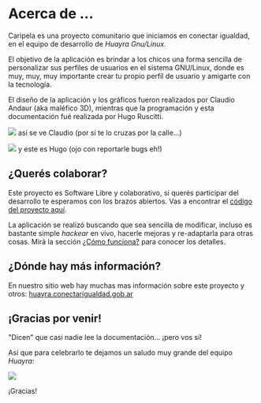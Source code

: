 # Acerca de ...

Caripela es una proyecto comunitario que iniciamos en conectar igualdad, en
el equipo de desarrollo de *Huayra Gnu/Linux*.

El objetivo de la aplicación es brindar a los chicos una forma
sencilla de personalizar sus perfiles de usuarios en el sistema GNU/Linux, donde
es muy, muy, muy importante crear tu propio perfíl de usuario y amigarte con
la tecnología.

El diseño de la aplicación y los gráficos fueron realizados por Claudio Andaur
(aka maléfico 3D), mientras que la programación y esta documentación fué
realizada por Hugo Ruscitti.


![](/images/malefico.png) así se ve Claudio (por si te lo cruzas por la calle...)

![](/images/huguito.png) y este es Hugo (ojo con reportarle bugs eh!)


## ¿Querés colaborar?

Este proyecto es Software Libre y colaborativo, si querés participar
del desarrollo te esperamos con los brazos abiertos. Vas a encontrar el [código del proyecto aquí](https://github.com/hugoruscitti/caripela).

La aplicación se realizó buscando que sea sencilla de modificar, incluso es
bastante simple *hackear* en vivo, hacerle mejoras y re-adaptarla para
otras cosas. Mirá la sección [¿Cómo funciona?](como_funciona.md) para conocer
los detalles.

## ¿Dónde hay más información?

En nuestro sitio web hay muchas mas información sobre este proyecto
y otros: [huayra.conectarigualdad.gob.ar](http://huayra.conectarigualdad.gob.ar/)

## ¡Gracias por venir!

"Dicen" que casi nadie lee la documentación... ¡pero vos sí!

Así que para celebrarlo te dejamos un saludo muy grande del equipo *Huayra*:

![](/images/team.png)

¡Gracias!
